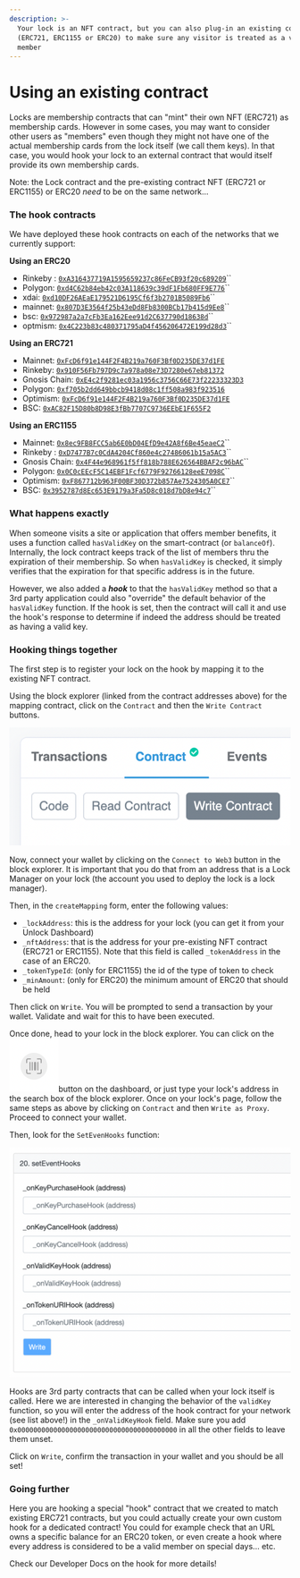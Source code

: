 ```yaml
---
description: >-
  Your lock is an NFT contract, but you can also plug-in an existing contract
  (ERC721, ERC1155 or ERC20) to make sure any visitor is treated as a valid
  member
---
```


# Using an existing contract

Locks are membership contracts that can "mint" their own NFT (ERC721) as membership cards. However in some cases, you may want to consider other users as "members" even though they might not have one of the actual membership cards from the lock itself (we call them keys). In that case, you would hook your lock to an external contract that would itself provide its own membership cards.

Note: the Lock contract and the pre-existing contract NFT (ERC721 or ERC1155) or ERC20 _need_ to be on the same network...

### The hook contracts

We have deployed these hook contracts on each of the networks that we currently support:

**Using an ERC20**

* Rinkeby : [`0xA316437719A1595659237c86FeCB93f20c689209`](https://rinkeby.etherscan.io/address/0xA316437719A1595659237c86FeCB93f20c689209)``
* Polygon: [`0xd4C62b84eb42c03A118639c39dF1Fb680FF9E776`](https://polygonscan.com/address/0xd4C62b84eb42c03A118639c39dF1Fb680FF9E776#code)``
* xdai: [`0xd10DF26AEaE179521D6195Cf6f3b2701B5089Fb6`](https://blockscout.com/xdai/mainnet/address/0xd10DF26AEaE179521D6195Cf6f3b2701B5089Fb6#code)``
* mainnet: [`0x807D3E3564f25b43eDd8Fb8300BCb17b415d9Ee8`](https://etherscan.io/address/0x807D3E3564f25b43eDd8Fb8300BCb17b415d9Ee8#code)``
* bsc: [`0x972987a2a7cFb3Ea162Eee91d2C637790d18638d`](https://bscscan.com/address/0x972987a2a7cFb3Ea162Eee91d2C637790d18638d#code)``
* optmism: [`0x4C223b83c480371795aD4f456206472E199d28d3`](https://optimistic.etherscan.io/address/0x4C223b83c480371795aD4f456206472E199d28d3#code)``

**Using an ERC721**

* Mainnet: [`0xFcD6f91e144F2F4B219a760F3Bf0D235DE37d1FE`](https://etherscan.io/address/0xFcD6f91e144F2F4B219a760F3Bf0D235DE37d1FE#code)
* Rinkeby: [`0x910F56Fb797D9c7a978a08e73D7280e67eb81372`](https://rinkeby.etherscan.io/address/0x910F56Fb797D9c7a978a08e73D7280e67eb81372)
* Gnosis Chain: [`0xE4c2f9281ec03a1956c3756C66E73f22233323D3`](https://blockscout.com/xdai/mainnet/address/0xE4c2f9281ec03a1956c3756C66E73f22233323D3/contracts)
* Polygon: [`0xf705b2dd649bbcb9418d08c1ff508a983f923516`](https://polygonscan.com/address/0xf705b2dd649bbcb9418d08c1ff508a983f923516)
* Optimism: [`0xFcD6f91e144F2F4B219a760F3Bf0D235DE37d1FE`](https://optimistic.etherscan.io/address/0xFcD6f91e144F2F4B219a760F3Bf0D235DE37d1FE)
* BSC: [`0xAC82F15D80b8D98E3fBb7707C9736EEbE1F655F2`](https://bscscan.com/address/0xAC82F15D80b8D98E3fBb7707C9736EEbE1F655F2)

**Using an ERC1155**

* Mainnet: [`0x8ec9FB8FCC5ab6E0bD04EfD9e42A8f6Be45eaeC2`](https://etherscan.io/address/0x8ec9FB8FCC5ab6E0bD04EfD9e42A8f6Be45eaeC2)``
* Rinkeby : [`0xD7477B7c0CdA4204Cf860e4c27486061b15a5AC3`](https://rinkeby.etherscan.io/address/0xD7477B7c0CdA4204Cf860e4c27486061b15a5AC3)``
* Gnosis Chain: [`0x4F44e968961f5ff818b788E626564BBAF2c96bAC`](https://blockscout.com/xdai/mainnet/address/0x4F44e968961f5ff818b788E626564BBAF2c96bAC)``
* Polygon: [`0x0C0cEEcF5C14EBF1Fcf6779F92766128eeE7098C`](https://polygonscan.com/address/0x0C0cEEcF5C14EBF1Fcf6779F92766128eeE7098C)``
* Optimism: [`0xF867712b963F00BF30D372b857Ae7524305A0CE7`](https://optimistic.etherscan.io/address/0xF867712b963F00BF30D372b857Ae7524305A0CE7)``
* BSC: [`0x3952787d8Ec653E9179a3Fa5D8c018d7bD8e94c7`](https://bscscan.com/address/0x3952787d8Ec653E9179a3Fa5D8c018d7bD8e94c7)``

### What happens exactly

When someone visits a site or application that offers member benefits, it uses a function called `hasValidKey` on the smart-contract (or `balanceOf`). Internally, the lock contract keeps track of the list of members thru the expiration of their membership. So when `hasValidKey` is checked, it simply verifies that the expiration for that specific address is in the future.

However, we also added a _**hook**_ to that the `hasValidKey` method so that a 3rd party application could also "override" the default behavior of the `hasValidKey` function. If the hook is set, then the contract will call it and use the hook's response to determine if indeed the address should be treated as having a valid key.

### Hooking things together

The first step is to register your lock on the hook by mapping it to the existing NFT contract.

Using the block explorer (linked from the contract addresses above) for the mapping contract, click on the `Contract` and then the `Write Contract` buttons.

![](<../../.gitbook/assets/image (30).png>)

Now, connect your wallet by clicking on the `Connect to Web3` button in the block explorer. It is important that you do that from an address that is a Lock Manager on your lock (the account you used to deploy the lock is a lock manager).

Then, in the `createMapping` form, enter the following values:

* `_lockAddress`: this is the address for your lock (you can get it from your Unlock Dashboard)
* `_nftAddress`: that is the address for your pre-existing NFT contract (ERC721 or ERC1155). Note that this field is called `_tokenAddress` in the case of an ERC20.
* `_tokenTypeId`: (only for ERC1155) the id of the type of token to check
* `_minAmount`: (only for ERC20) the minimum amount of ERC20 that should be held

Then click on `Write`. You will be prompted to send a transaction by your wallet. Validate and wait for this to have been executed.

Once done, head to your lock in the block explorer. You can click on the ![](<../../.gitbook/assets/image (27).png>)button on the dashboard, or just type your lock's address in the search box of the block explorer. Once on your lock's page, follow the same steps as above by clicking on `Contract` and then `Write as Proxy`. Proceed to connect your wallet.

Then, look for the `SetEvenHooks` function:

![](<../../.gitbook/assets/image (28) (1).png>)

Hooks are 3rd party contracts that can be called when your lock itself is called. Here we are interested in changing the behavior of the `validKey` function, so you will enter the address of the hook contract for your network (see list above!) in the `_onValidKeyHook` field. Make sure you add `0x0000000000000000000000000000000000000000` in all the other fields to leave them unset.

Click on `Write`, confirm the transaction in your wallet and you should be all set!

### Going further

Here you are hooking a special "hook" contract that we created to match existing ERC721 contracts, but you could actually create your own custom hook for a dedicated contract! You could for example check that an URL owns a specific balance for an ERC20 token, or even create a hook where every address is considered to be a valid member on special days... etc.

Check our Developer Docs on the hook for more details!
